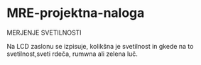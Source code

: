 # MRE-projektna-naloga
MERJENJE SVETILNOSTI


Na LCD zaslonu se izpisuje, kolikšna je svetilnost in gkede na to svetilnost,sveti rdeča, rumwna ali zelena luč.
